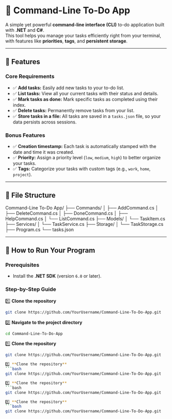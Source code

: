 # 📝 Command-Line To-Do App

A simple yet powerful **command-line interface (CLI)** to-do application built with **.NET** and **C#**.  
This tool helps you manage your tasks efficiently right from your terminal, with features like **priorities**, **tags**, and **persistent storage**.

---

## 📌 Features

### **Core Requirements**
- ✅ **Add tasks:** Easily add new tasks to your to-do list.
- ✅ **List tasks:** View all your current tasks with their status and details.
- ✅ **Mark tasks as done:** Mark specific tasks as completed using their index.
- ✅ **Delete tasks:** Permanently remove tasks from your list.
- ✅ **Store tasks in a file:** All tasks are saved in a `tasks.json` file, so your data persists across sessions.

### **Bonus Features**
- ✅ **Creation timestamp:** Each task is automatically stamped with the date and time it was created.
- ✅ **Priority:** Assign a priority level (`low`, `medium`, `high`) to better organize your tasks.
- ✅ **Tags:** Categorize your tasks with custom tags (e.g., `work`, `home`, `project`).

---

## 📂 File Structure
Command-Line To-Do App/
├── Commands/
│   ├── AddCommand.cs
│   ├── DeleteCommand.cs
│   ├── DoneCommand.cs
│   ├── HelpCommand.cs
│   └── ListCommand.cs
├── Models/
│   └── TaskItem.cs
├── Services/
│   └── TaskService.cs
├── Storage/
│   └── TaskStorage.cs
├── Program.cs
└── tasks.json

---

## 🚀 How to Run Your Program

### **Prerequisites**
- Install the **.NET SDK** (version `6.0` or later).

### **Step-by-Step Guide**

1️⃣ **Clone the repository**  
```bash
git clone https://github.com/YourUsername/Command-Line-To-Do-App.git
```

2️⃣ **Navigate to the project directory**  
```bash
cd Command-Line-To-Do-App
```

1️⃣ **Clone the repository**  
```bash
git clone https://github.com/YourUsername/Command-Line-To-Do-App.git

1️⃣ **Clone the repository**  
```bash
git clone https://github.com/YourUsername/Command-Line-To-Do-App.git

1️⃣ **Clone the repository**  
```bash
git clone https://github.com/YourUsername/Command-Line-To-Do-App.git

1️⃣ **Clone the repository**  
```bash
git clone https://github.com/YourUsername/Command-Line-To-Do-App.git
